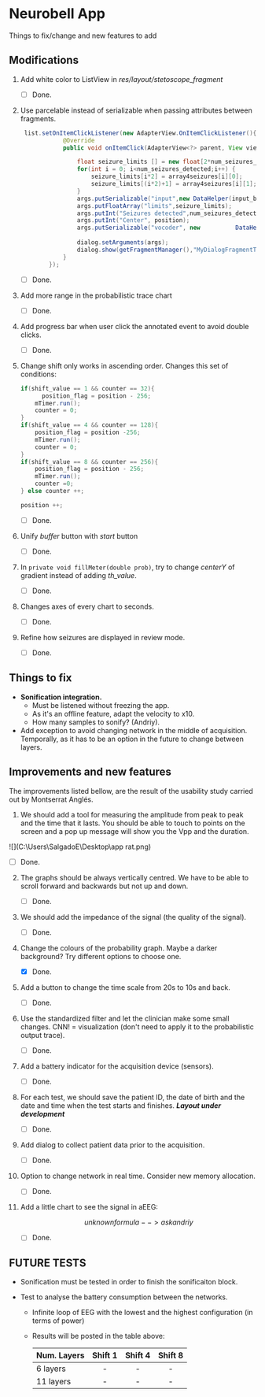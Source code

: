 # Neurobell App

Things to fix/change and new features to add

## Modifications

1. Add white color to ListView in *res/layout/stetoscope_fragment*

   - [ ] Done.

2. Use parcelable instead of serializable when passing attributes between fragments.

   ```java
    list.setOnItemClickListener(new AdapterView.OnItemClickListener(){
               @Override
               public void onItemClick(AdapterView<?> parent, View view, int position, long id) {
   
                   float seizure_limits [] = new float[2*num_seizures_detected];
                   for(int i = 0; i<num_seizures_detected;i++) {
                       seizure_limits[i*2] = array4seizures[i][0];
                       seizure_limits[(i*2)+1] = array4seizures[i][1];
                   }
                   args.putSerializable("input",new DataHelper(input_buffer));
                   args.putFloatArray("limits",seizure_limits);
                   args.putInt("Seizures detected",num_seizures_detected);
                   args.putInt("Center", position);
                   args.putSerializable("vocoder", new 			DataHelper(vocoder.getVocoderSamples()));
                   
                   dialog.setArguments(args);
                   dialog.show(getFragmentManager(),"MyDialogFragmentTag");
               }
           });
   ```

   - [ ] Done.

3. Add more range in the probabilistic trace chart

   - [ ] Done.

4. Add progress bar when user click the annotated event to avoid double clicks.

   - [ ] Done.

5. Change shift only works in ascending order. Changes this set of conditions:

   ```java
   if(shift_value == 1 && counter == 32){
         position_flag = position - 256;
       mTimer.run();
       counter = 0;
   }
   if(shift_value == 4 && counter == 128){
       position_flag = position -256;
       mTimer.run();
       counter = 0;
   }
   if(shift_value == 8 && counter == 256){
       position_flag = position - 256;
       mTimer.run();
       counter =0;
   } else counter ++;
   
   position ++;
   ```

   - [ ] Done.

6. Unify *buffer* button with *start* button

   - [ ] Done.

7. In `private void fillMeter(double prob)`, try to change *centerY* of gradient instead of adding *th_value*. 

   - [ ] Done.

8. Changes axes of every chart to seconds.

   - [ ] Done.

9. Refine how seizures are displayed in review mode.

   - [ ] Done.

## Things to fix

- **Sonification integration.**
  - Must be listened without freezing the app. 
  - As it's an offline feature, adapt the velocity to x10.
  - How many samples to sonify? (Andriy).
- Add exception to avoid changing network in the middle of acquisition. Temporally, as it has to be an option in the future to change between layers.

## Improvements and new features

The improvements listed bellow, are the result of the usability study carried out by Montserrat Anglés.

1. We should add a tool for measuring the amplitude from peak to peak and the time that it lasts. You should be able to touch to points on the screen and a pop up message will show you the Vpp and the duration.

![](C:\Users\SalgadoE\Desktop\app rat.png)

   - [ ] Done.

2. The graphs should be always vertically centred. We have to be able to scroll forward and backwards but not up and down.

   - [ ] Done.

3. We should add the impedance of the signal (the quality of the signal).

   - [ ] Done.

4. Change the colours of the probability graph. Maybe a darker background? Try different options to choose one.

   - [x] Done.

5. Add a button to change the time scale from 20s to 10s and back.

   - [ ] Done.

6. Use the standardized filter and let the clinician make some small changes. CNN! = visualization (don't need to apply it to the probabilistic output trace).

   - [ ] Done.

7. Add a battery indicator for the acquisition device (sensors).

   - [ ] Done.

8. For each test, we should save the patient ID, the date of birth and the date and time when the test starts and finishes. ***Layout under development***

   - [ ] Done.

9. Add dialog to collect patient data prior to the acquisition.

   - [ ] Done.

10. Option to change network in real time. Consider new memory allocation.

    - [ ] Done.

11. Add a little chart to see the signal in aEEG:

  
    $$
    unknown formula --> ask andriy
    $$

    - [ ] Done.



## FUTURE TESTS

- Sonification must be tested in order to finish the sonificaiton block.

- Test to analyse the battery consumption between the networks.

  - Infinite loop of EEG with the lowest and the highest configuration (in terms of power)

  - Results will be posted in the table above:

    | Num. Layers | Shift 1 | Shift 4 | Shift 8 |
    | :---------- | :-----: | :-----: | :-----: |
    | 6 layers    |    -    |    -    |    -    |
    | 11 layers   |    -    |    -    |    -    |

